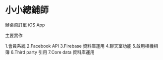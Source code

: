 # 小小總鋪師

辦桌菜訂單
iOS App


主要實作

1.會員系統
2.Facebook API
3.Firebase 資料庫運用
4.聊天室功能
5.啟用相機相簿
6.Third party 引用
7.Core data 資料庫運用
